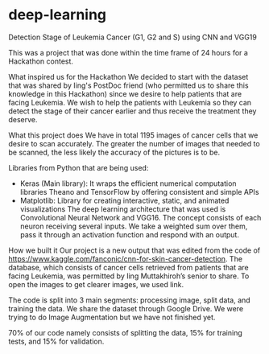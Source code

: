 # deep-learning
Detection Stage of Leukemia Cancer (G1, G2 and S) using CNN and VGG19

This was a project that was done within the time frame of 24 hours for a Hackathon contest. 

What inspired us for the Hackathon
We decided to start with the dataset that was shared by Iing's PostDoc friend (who permitted us to share this knowledge in this Hackathon) since we desire to help patients that are facing Leukemia. We wish to help the patients with Leukemia so they can detect the stage of their cancer earlier and thus receive the treatment they deserve.

What this project does
We have in total 1195 images of cancer cells that we desire to scan accurately. The greater the number of images that needed to be scanned, the less likely the accuracy of the pictures is to be.

Libraries from Python that are being used:
  - Keras (Main library): It wraps the efficient numerical computation libraries Theano and TensorFlow by offering consistent and simple APIs 
  - Matplotlib: Library for creating interactive, static, and animated visualizations
   The deep learning architecture that was used is Convolutional Neural Network and VGG16. The concept consists of each neuron receiving several inputs. We take a weighted sum over them, pass it through an activation function and respond with an output.
   
   How we built it
Our project is a new output that was edited from the code of https://www.kaggle.com/fanconic/cnn-for-skin-cancer-detection. The database, which consists of cancer cells retrieved from patients that are facing Leukemia, was permitted by Iing Muttakhiroh’s senior to share. To open the images to get clearer images, we used link.

The code is split into 3 main segments: processing image, split data, and training the data. We share the dataset through Google Drive. We were trying to do Image Augmentation but we have not finished yet.

70% of our code namely consists of splitting the data, 15% for training tests, and 15% for validation.


